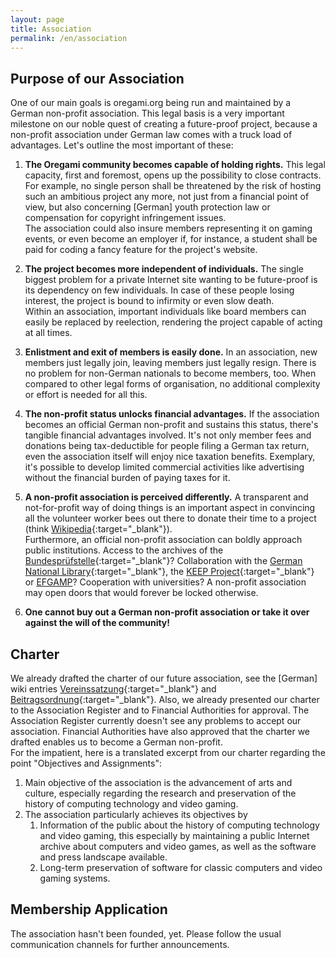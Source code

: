 ```yaml
---
layout: page
title: Association
permalink: /en/association
---
```


Purpose of our Association
--------------------------

One of our main goals is oregami.org being run and maintained by a German non-profit association. This legal basis is a very important milestone on our noble quest of creating a future-proof project, because a non-profit association under German law comes with a truck load of advantages. Let's outline the most important of these:

1.  **The Oregami community becomes capable of holding rights.** This legal capacity, first and foremost, opens up the possibility to close contracts. For example, no single person shall be threatened by the risk of hosting such an ambitious project any more, not just from a financial point of view, but also concerning \[German\] youth protection law or compensation for copyright infringement issues.  
    The association could also insure members representing it on gaming events, or even become an employer if, for instance, a student shall be paid for coding a fancy feature for the project's website.  

2.  **The project becomes more independent of individuals.** The single biggest problem for a private Internet site wanting to be future-proof is its dependency on few individuals. In case of these people losing interest, the project is bound to infirmity or even slow death.  
    Within an association, important individuals like board members can easily be replaced by reelection, rendering the project capable of acting at all times.
3.  **Enlistment and exit of members is easily done.** In an association, new members just legally join, leaving members just legally resign. There is no problem for non-German nationals to become members, too. When compared to other legal forms of organisation, no additional complexity or effort is needed for all this.
4.  **The non-profit status unlocks financial advantages.** If the association becomes an official German non-profit and sustains this status, there's tangible financial advantages involved. It's not only member fees and donations being tax-deductible for people filing a German tax return, even the association itself will enjoy nice taxation benefits. Exemplary, it's possible to develop limited commercial activities like advertising without the financial burden of paying taxes for it.
5.  **A non-profit association is perceived differently.** A transparent and not-for-profit way of doing things is an important aspect in convincing all the volunteer worker bees out there to donate their time to a project (think [Wikipedia](http://en.wikipedia.org/){:target="_blank"}).  
    Furthermore, an official non-profit association can boldly approach public institutions. Access to the archives of the [Bundesprüfstelle](http://www.bundespruefstelle.de/){:target="_blank"}? Collaboration with the [German National Library](http://www.dnb.de/EN/Home/home_node.html){:target="_blank"}, the [KEEP Project](http://www.keep-project.eu/){:target="_blank"} or [EFGAMP](http://www.efgamp.eu/)? Cooperation with universities? A non-profit association may open doors that would forever be locked otherwise.
6.  **One cannot buy out a German non-profit association or take it over against the will of the community!**

Charter
-------

We already drafted the charter of our future association, see the \[German\] wiki entries [Vereinssatzung](https://oregami.atlassian.net/wiki/spaces/OR/pages/3408034/Satzung){:target="_blank"} and [Beitragsordnung](https://oregami.atlassian.net/wiki/spaces/OR/pages/3408045/Beitragsordnung){:target="_blank"}. Also, we already presented our charter to the Association Register and to Financial Authorities for approval. The Association Register currently doesn't see any problems to accept our association. Financial Authorities have also approved that the charter we drafted enables us to become a German non-profit.  
For the impatient, here is a translated excerpt from our charter regarding the point "Objectives and Assignments":

1.  Main objective of the association is the advancement of arts and culture, especially regarding the research and preservation of the history of computing technology and video gaming.
2.  The association particularly achieves its objectives by
    1.  Information of the public about the history of computing technology and video gaming, this especially by maintaining a public Internet archive about computers and video games, as well as the software and press landscape available.
    2.  Long-term preservation of software for classic computers and video gaming systems.

Membership Application
----------------------

The association hasn't been founded, yet. Please follow the usual communication channels for further announcements.
